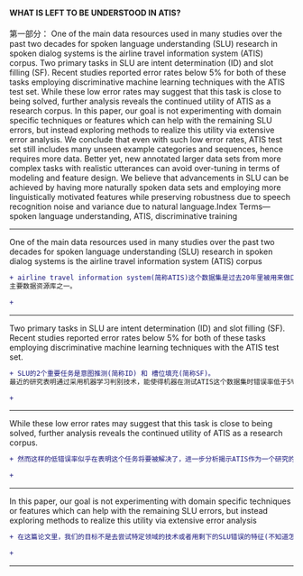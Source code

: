 #### WHAT IS LEFT TO BE UNDERSTOOD IN ATIS?
第一部分：
One of the main data resources used in many studies over the
past two decades for spoken language understanding (SLU) research
in spoken dialog systems is the airline travel information system
(ATIS) corpus. Two primary tasks in SLU are intent determination
(ID) and slot filling (SF). Recent studies reported error rates below
5% for both of these tasks employing discriminative machine learning
techniques with the ATIS test set. While these low error rates
may suggest that this task is close to being solved, further analysis
reveals the continued utility of ATIS as a research corpus. In this paper,
our goal is not experimenting with domain specific techniques or
features which can help with the remaining SLU errors, but instead
exploring methods to realize this utility via extensive error analysis.
We conclude that even with such low error rates, ATIS test set still
includes many unseen example categories and sequences, hence requires
more data. Better yet, new annotated larger data sets from
more complex tasks with realistic utterances can avoid over-tuning
in terms of modeling and feature design. We believe that advancements
in SLU can be achieved by having more naturally spoken data
sets and employing more linguistically motivated features while preserving
robustness due to speech recognition noise and variance due
to natural language.Index Terms— spoken language understanding, ATIS, discriminative
training


****
One of the main data resources used in many studies over the
past two decades for spoken language understanding (SLU) research
in spoken dialog systems is the airline travel information system
(ATIS) corpus

```diff
+ airline travel information system(简称ATIS)这个数据集是过去20年里被用来做口语识别(简称SLU)研究的
主要数据资源库之一。
```
```diff
+
```
****
Two primary tasks in SLU are intent determination
(ID) and slot filling (SF). Recent studies reported error rates below
5% for both of these tasks employing discriminative machine learning
techniques with the ATIS test set.
```diff
+ SLU的2个重要任务是意图推测(简称ID) 和 槽位填充(简称SF)。
最近的研究表明通过采用机器学习判别技术，能使得机器在测试ATIS这个数据集时错误率低于5%
```
```diff
+
```

****
While these low error rates
may suggest that this task is close to being solved, further analysis
reveals the continued utility of ATIS as a research corpus.
```diff
+ 然而这样的低错误率似乎在表明这个任务将要被解决了，进一步分析揭示ATIS作为一个研究的数据集是持续有效的。
```
```diff
+
```
****
In this paper,
our goal is not experimenting with domain specific techniques or
features which can help with the remaining SLU errors, but instead
exploring methods to realize this utility via extensive error analysis
```diff
+ 在这篇论文里，我们的目标不是去尝试特定领域的技术或者用剩下的SLU错误的特征(不知道怎么翻译),而是坚持去探索方法通过对错误的广泛分析来意识到功用。
```
```diff
+
```
****
